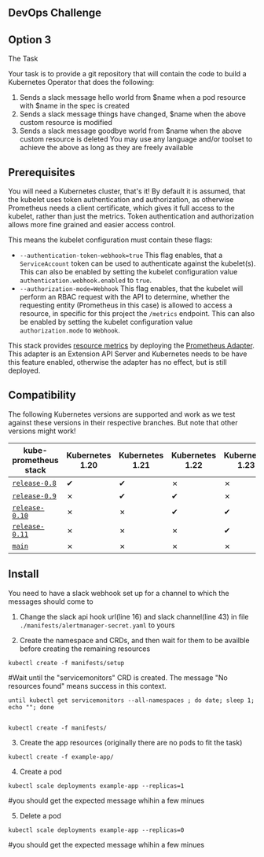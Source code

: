 ## DevOps Challenge

## Option 3

The Task

Your task is to provide a git repository that will contain the code to build a Kubernetes Operator that does
the following:
1. Sends a slack message hello world from $name when a pod resource with $name in the
spec is created
2. Sends a slack message things have changed, $name when the above custom resource is
modified
3. Sends a slack message goodbye world from $name when the above custom resource is deleted
You may use any language and/or toolset to achieve the above as long as they are freely available


## Prerequisites

You will need a Kubernetes cluster, that's it! By default it is assumed, that the kubelet uses token authentication and authorization, as otherwise Prometheus needs a client certificate, which gives it full access to the kubelet, rather than just the metrics. Token authentication and authorization allows more fine grained and easier access control.

This means the kubelet configuration must contain these flags:

* `--authentication-token-webhook=true` This flag enables, that a `ServiceAccount` token can be used to authenticate against the kubelet(s). This can also be enabled by setting the kubelet configuration value `authentication.webhook.enabled` to `true`.
* `--authorization-mode=Webhook` This flag enables, that the kubelet will perform an RBAC request with the API to determine, whether the requesting entity (Prometheus in this case) is allowed to access a resource, in specific for this project the `/metrics` endpoint. This can also be enabled by setting the kubelet configuration value `authorization.mode` to `Webhook`.

This stack provides [resource metrics](https://github.com/kubernetes/metrics#resource-metrics-api) by deploying the [Prometheus Adapter](https://github.com/DirectXMan12/k8s-prometheus-adapter/).
This adapter is an Extension API Server and Kubernetes needs to be have this feature enabled, otherwise the adapter has no effect, but is still deployed.

## Compatibility

The following Kubernetes versions are supported and work as we test against these versions in their respective branches. But note that other versions might work!

| kube-prometheus stack                                                                      | Kubernetes 1.20 | Kubernetes 1.21 | Kubernetes 1.22 | Kubernetes 1.23 | Kubernetes 1.24 |
|--------------------------------------------------------------------------------------------|-----------------|-----------------|-----------------|-----------------|-----------------|
| [`release-0.8`](https://github.com/prometheus-operator/kube-prometheus/tree/release-0.8)   | ✔               | ✔               | ✗               | ✗               | ✗               |
| [`release-0.9`](https://github.com/prometheus-operator/kube-prometheus/tree/release-0.9)   | ✗               | ✔               | ✔               | ✗               | ✗               |
| [`release-0.10`](https://github.com/prometheus-operator/kube-prometheus/tree/release-0.10) | ✗               | ✗               | ✔               | ✔               | ✗               |
| [`release-0.11`](https://github.com/prometheus-operator/kube-prometheus/tree/release-0.11) | ✗               | ✗               | ✗               | ✔               | ✔               |
| [`main`](https://github.com/prometheus-operator/kube-prometheus/tree/main)                 | ✗               | ✗               | ✗               | ✗               | ✔               |


## Install

You need to have a slack webhook set up for a channel to which the messages should come to 



1. Change the slack api hook url(line 16) and slack channel(line 43) in file `./manifests/alertmanager-secret.yaml` to yours



2. Create the namespace and CRDs, and then wait for them to be availble before creating the remaining resources
```
kubectl create -f manifests/setup
```
#Wait until the "servicemonitors" CRD is created. The message "No resources found" means success in this context.
```
until kubectl get servicemonitors --all-namespaces ; do date; sleep 1; echo ""; done


kubectl create -f manifests/
```

3. Create the app resources (originally there are no pods to fit the task)

```
kubectl create -f example-app/
```
4. Create a pod
```
kubectl scale deployments example-app --replicas=1
```
#you should get the expected message whihin a few minues

5. Delete a pod
```
kubectl scale deployments example-app --replicas=0
```
#you should get the expected message whihin a few minues
